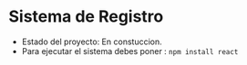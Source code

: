 <h1>Sistema de Registro</h1>

- Estado del proyecto: En constuccion.
- Para ejecutar el sistema debes poner :
  `npm install react`
